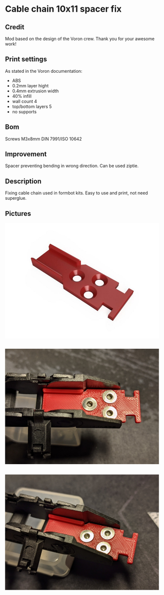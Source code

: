 # Cable chain 10x11 spacer fix
## Credit
Mod based on the design of the Voron crew.
Thank you for your awesome work!
## Print settings
As stated in the Voron documentation:
* ABS
* 0.2mm layer hight
* 0.4mm extrusion width
* 40% infill
* wall count 4
* top/bottom layers 5
* no supports

## Bom
Screws M3x8mm DIN 7991/ISO 10642
## Improvement
Spacer preventing bending in wrong direction.
Can be used ziptie.
## Description
Fixing cable chain used in formbot kits. Easy to use and print, not need superglue.
## Pictures

![Cable chain 10x11 spacer fix](img/Cable_chain_10x11_spacer_fix_1.jpg)
&nbsp;<br/>

![Cable chain 10x11 spacer fix](img/Cable_chain_10x11_spacer_fix_2.jpg)
&nbsp;<br/>

![Voron](img/Cable_chain_10x11_spacer_fix_3.jpg)
&nbsp;<br/>
